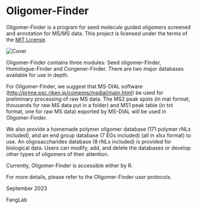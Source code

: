 # Oligomer-Finder
Oligomer-Finder is a program for seed molecule guided oligomers screened and annotation for MS/MS data. This project is licensed under the terms of the [MIT License](./LICENSE).

![Cover](https://github.com/FangLabNTU/Oligomer-Finder/assets/67109373/b4018489-a248-4aa4-9c00-b2003291b166)


Oligomer-Finder contains three modules: Seed oligomer-Finder, Homologue-Finder and Congener-Finder. There are two major databases available for use in depth.

For Oligomer-Finder, we suggest that MS-DIAL software  (http://prime.psc.riken.jp/compms/msdial/main.html) be used for preliminary processing of raw MS data. The MS2 peak spots (in mat format, thousands for raw MS data put in a folder) and MS1 peak table (in txt format, one for raw MS data) exported by MS-DIAL will be used in Oligomer-Finder.

We also provide a homemade polymer oligomer database (171 polymer rNLs included), and an end group database (7 EGs included) (all in xlsx format) to use.  An oligosaccharides database (8 rNLs included) is provided for biological data. Users can modify, add, and delete the databases or develop other types of oligomers of their attention. 

Currently, Oligomer-Finder is accessible either by R.

For more details, please refer to the Oligomer-Finder user protocols.

September 2023

FangLab
